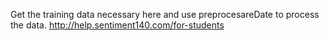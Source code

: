Get the training data necessary here and use preprocesareDate to process the data.
http://help.sentiment140.com/for-students
